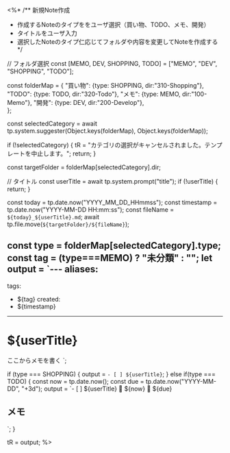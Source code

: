 <%*
/**
新規Note作成

- 作成するNoteのタイプををユーザ選択（買い物、TODO、メモ、開発）
- タイトルをユーザ入力
- 選択したNoteのタイプ仁応じてフォルダや内容を変更してNoteを作成する
*/


// フォルダ選択
const [MEMO, DEV, SHOPPING, TODO] = ["MEMO", "DEV", "SHOPPING", "TODO"];

const folderMap = {
  "買い物": {type: SHOPPING, dir:"310-Shopping"},
  "TODO": {type: TODO, dir:"320-Todo"},
  "メモ": {type: MEMO, dir:"100-Memo"},
  "開発": {type: DEV, dir:"200-Develop"},  
};

const selectedCategory = await tp.system.suggester(Object.keys(folderMap), Object.keys(folderMap));

if (!selectedCategory) {
  tR = "カテゴリの選択がキャンセルされました。テンプレートを中止します。";
  return;
}

const targetFolder = folderMap[selectedCategory].dir;

// タイトル
const userTitle = await tp.system.prompt("title");
if (!userTitle) {  
  return;
}


const today = tp.date.now("YYYY_MM_DD_HHmmss");
const timestamp = tp.date.now("YYYY-MM-DD HH:mm:ss");
const fileName = `${today}_${userTitle}.md`;
await tp.file.move(`${targetFolder}/${fileName}`);

const type = folderMap[selectedCategory].type;
const tag = (type===MEMO) ? "未分類" : "";
let output = `---
aliases:
  - 
tags: 
  - ${tag}
created:
  - ${timestamp}
---

# ${userTitle}

ここからメモを書く
`;

if (type === SHOPPING) {
  output = `- [ ] ${userTitle}`;
} else if(type === TODO) {
  const now = tp.date.now();
  const due = tp.date.now("YYYY-MM-DD", "+3d");
output = `- [ ] ${userTitle} 🛫 ${now} 📅 ${due}

## メモ

`;
}

tR = output;
%>